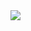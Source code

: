 <img src="https://github-readme-stats.vercel.app/api?username=Self936&&show_icons=true&title_color=ffffff&icon_color=#00ffff&text_color=daf7dc&bg_color=151515">
